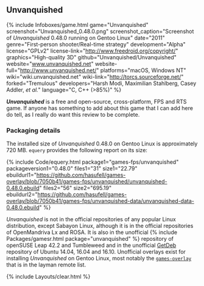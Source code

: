 ## Unvanquished
{% include Infoboxes/game.html game="Unvanquished" screenshot="Unvanquished_0.48.0.png" screenshot_caption="Screenshot of <i>Unvanquished</i> 0.48.0 running on Gentoo Linux" date="2011" genre="First-person shooter/Real-time strategy" development="Alpha" license="GPLv2" license-link="http://www.freedroid.org/copyright/" graphics="High-quality 3D" github="Unvanquished/Unvanquished" website="www.unvanquished.net" website-full="http://www.unvanquished.net/" platforms="macOS, Windows NT" wiki="wiki.unvanquished.net" wiki-link="http://torcs.sourceforge.net/" forked="Tremulous" developers="Harsh Modi, Maximilian Stahlberg, Casey Addler, <i>et al.</i>" language="C, C++ (>85%)" %}

***Unvanquished*** is a free and open-source, cross-platform, FPS and RTS game. If anyone has something to add about this game that I can add here do tell, as I really do want this review to be complete. 

### Packaging details
The installed size of *Unvanquished* 0.48.0 on Gentoo Linux is approximately 720 MB. `equery` provides the following report on its size:

{% include Code/equery.html package1="games-fps/unvanquished" packageversion1="0.48.0" files1="31" size1="22.79" ebuildurl1="https://github.com/hasufell/games-overlay/blob/7050b41/games-fps/unvanquished/unvanquished-0.48.0.ebuild" files2="56" size2="695.19" ebuildurl2="https://github.com/hasufell/games-overlay/blob/7050b41/games-fps/unvanquished-data/unvanquished-data-0.48.0.ebuild" %}

*Unvanquished* is not in the official repositories of any popular Linux distribution, except Sabayon Linux, although it is in the official repositories of OpenMandriva Lx and ROSA. It is also in the unofficial {% include Packages/gamesr.html package="unvanquished" %} repository of openSUSE Leap 42.2 and Tumbleweed and in the unofficial [GetDeb](http://www.getdeb.net/welcome/) repository of Ubuntu 14.04, 16.04 and 16.10. Unofficial overlays exist for installing *Unvanquished* on Gentoo Linux, most notably the [`games-overlay`](https://github.com/hasufell/games-overlay) that is in the layman remote list.

{% include Layouts/clear.html %}
